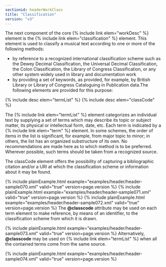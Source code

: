 ```yaml
---
sectionid: headerWorkClass
title: "Classification"
version: "v3"
---
```


The next component of the core {% include link elem="workDesc" %} element is the {% include link elem="classification" %} element. This element is used to classify a musical text
according to one or more of the following methods:

- by reference to a recognized international classification scheme such as the Dewey
Decimal Classification, the Universal Decimal Classification, the Colon Classification,
the Library of Congress Classification, or any other system widely used in library
and documentation work
- by providing a set of keywords, as provided, for example, by British Library or Library
of Congress Cataloguing in Publication data.The following elements are provided for this purpose:



{% include desc elem="termList" %}
{% include desc elem="classCode" %}




The {% include link elem="termList" %} element categorizes an individual text by supplying a
set of terms which may describe its topic or subject matter, its physical or intellectual
form, date, etc. Each term is indicated by a {% include link elem="term" %} element. In some
schemes, the order of items in the list is significant, for example, from major topic
to
minor; in others, the list has an organized substructure of its own. No recommendations
are
made here as to which method is to be preferred. Wherever possible, such terms should
be
taken from a recognized source.

The classCode element offers the possibility of capturing a bibliographic citation
and/or a
URI at which the classification scheme or information about it may be found.

{% include plainExample.html example="examples/header/header-sample070.xml" valid="true" version=page.version %}
{% include plainExample.html example="examples/header/header-sample071.xml" valid="true" version=page.version %}
{% include plainExample.html example="examples/header/header-sample072.xml" valid="true" version=page.version %}
The **@classcode** attribute may be used on each term element to make reference, by
means of an identifier, to the classification scheme from which it is drawn.

{% include plainExample.html example="examples/header/header-sample073.xml" valid="true" version=page.version %}
Alternatively, **@classcode** may be used on {% include link elem="termList" %} when all
the contained terms come from the same source.

{% include plainExample.html example="examples/header/header-sample074.xml" valid="true" version=page.version %}

